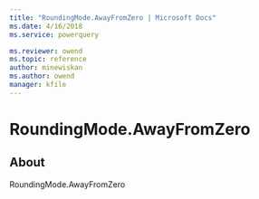 ```yaml
---
title: "RoundingMode.AwayFromZero | Microsoft Docs"
ms.date: 4/16/2018
ms.service: powerquery

ms.reviewer: owend
ms.topic: reference
author: minewiskan
ms.author: owend
manager: kfile
---
```

# RoundingMode.AwayFromZero
## About
RoundingMode.AwayFromZero


